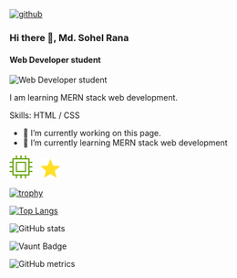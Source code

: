 [<img src='https://cdn.jsdelivr.net/npm/simple-icons@3.0.1/icons/github.svg' alt='github' height='40'>](https://github.com/techcoderpro)  

### Hi there 👋, Md. Sohel Rana
#### Web Developer student
![Web Developer student](https://scontent.fzyl2-1.fna.fbcdn.net/v/t39.30808-6/323417275_715277413542043_3113230533107845842_n.jpg?_nc_cat=107&ccb=1-7&_nc_sid=9c7eae&_nc_eui2=AeH9ZQFjrqcYzzcDlCa6TsCUXxWCy-RO4PRfFYLL5E7g9BubAJSmo0OOPycBpZZ9oLc6Sw7tTgnqznFea-Ui5WOr&_nc_ohc=TDd7gE5dcscAX9ue9y4&_nc_ht=scontent.fzyl2-1.fna&oh=00_AfDDUKDvdiHL9L3t8eWK7JbAX9VWWx_0fmei6yt6EiyPpg&oe=659EAB9D)

I am learning MERN stack web development.

Skills:  HTML / CSS

- 🔭 I’m currently working on this page. 
- 🌱 I’m currently learning MERN stack web development 



<a href='https://docs.github.com/en/developers'><img src='https://raw.githubusercontent.com/acervenky/animated-github-badges/master/assets/devbadge.gif' width='40' height='40'></a> <a href='https://stars.github.com/'><img src='https://raw.githubusercontent.com/acervenky/animated-github-badges/master/assets/starbadge.gif' width='35' height='35'></a> 

[![trophy](https://github-profile-trophy.vercel.app/?username=techcoderpro)](https://github.com/ryo-ma/github-profile-trophy)

[![Top Langs](https://github-readme-stats.vercel.app/api/top-langs/?username=techcoderpro)](https://github.com/anuraghazra/github-readme-stats)

![GitHub stats](https://github-readme-stats.vercel.app/api?username=techcoderpro&show_icons=true&count_private=true)  

![Vaunt Badge](https://api.vaunt.dev/v1/github/entities/techcoderpro/contributions?format=svg&private=true)  

![GitHub metrics](https://metrics.lecoq.io/techcoderpro)  


